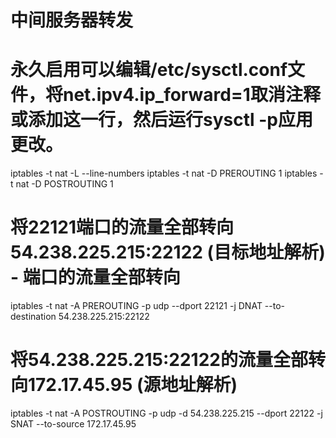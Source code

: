 # 中间服务器转发


# 永久启用可以编辑/etc/sysctl.conf文件，将net.ipv4.ip_forward=1取消注释或添加这一行，然后运行sysctl -p应用更改。

iptables -t nat -L --line-numbers
iptables -t nat -D PREROUTING 1
iptables -t nat -D POSTROUTING 1

# 将22121端口的流量全部转向54.238.225.215:22122 (目标地址解析) - 端口的流量全部转向
iptables -t nat -A PREROUTING -p udp --dport 22121 -j DNAT --to-destination 54.238.225.215:22122

# 将54.238.225.215:22122的流量全部转向172.17.45.95 (源地址解析)
iptables -t nat -A POSTROUTING -p udp -d 54.238.225.215 --dport 22122 -j SNAT --to-source 172.17.45.95